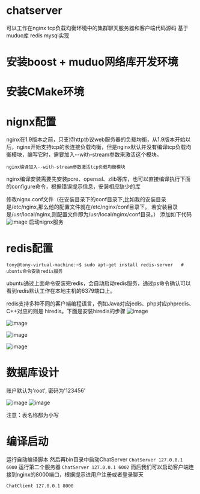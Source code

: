# chatserver
可以工作在nginx tcp负载均衡环境中的集群聊天服务器和客户端代码源码 基于muduo库 redis mysql实现

# 安装boost + muduo网络库开发环境

# 安装CMake环境

# nignx配置
nginx在1.9版本之前，只支持http协议web服务器的负载均衡，从1.9版本开始以后，nginx开始支持tcp的长连接负载均衡，但是nginx默认并没有编译tcp负载均衡模块，编写它时，需要加入--with-stream参数来激活这个模块。

`
nginx编译加入--with-stream参数激活tcp负载均衡模块
`

nginx编译安装需要先安装pcre、openssl、zlib等库，也可以直接编译执行下面的configure命令，根据错误提示信息，安装相应缺少的库


修改nignx.conf文件（在安装目录下的conf目录下,比如我的安装目录是/etc/nginx,那么他的配置文件就在/etc/nginx/conf目录下。 若安装目录是/usr/local/nginx,则配置文件即为/usr/local/nginx/conf目录。）
添加如下代码
![image](https://github.com/user-attachments/assets/5d578d82-3e0e-4f20-aee8-885e68b205f5)
启动nignx服务

# redis配置

`
tony@tony-virtual-machine:~$ sudo apt-get install redis-server   # ubuntu命令安装redis服务
`

ubuntu通过上面命令安装完redis，会自动启动redis服务，通过ps命令确认可以看到redis默认工作在本地主机的6379端口上。

redis支持多种不同的客户端编程语言，例如Java对应jedis、php对应phpredis、C++对应的则是
hiredis。下面是安装hiredis的步骤
![image](https://github.com/user-attachments/assets/191e877a-b4ad-45bc-ba56-79d65b3bc717)

![image](https://github.com/user-attachments/assets/d54461f6-fcf6-4679-9f9d-4c073bba53d3)

![image](https://github.com/user-attachments/assets/03436b45-602d-42c6-b40c-edef614c216b)

![image](https://github.com/user-attachments/assets/1066e261-3dfa-4ece-babb-bac0bfd5dcc0)

# 数据库设计

账户默认为'root', 密码为'123456'

![image](https://github.com/user-attachments/assets/0aa66512-bf25-4c25-97bc-d4830081f6a1)
![image](https://github.com/user-attachments/assets/8e829c36-4b68-4814-9f59-035bd2664020)

注意：表名称都为小写

# 编译启动
运行自动编译脚本 然后再bin目录中启动ChatServer
`
ChatServer 127.0.0.1 6000
`
运行第二个服务器
`
ChatServer 127.0.0.1 6002
`
而后我们可以启动客户端连接到nginx的8000端口，根据提示进用户注册或者登录聊天

`
ChatClient 127.0.0.1 8000
`




